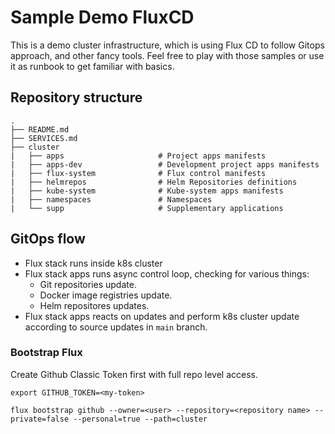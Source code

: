 # Sample Demo FluxCD

This is a demo cluster infrastructure, which is using Flux CD to follow Gitops approach, and other fancy tools. Feel free to play with those samples or use it as runbook to get familiar with basics.

## Repository structure

```
.
├── README.md
├── SERVICES.md
├── cluster
|   ├── apps                     # Project apps manifests
|   ├── apps-dev                 # Development project apps manifests 
|   ├── flux-system              # Flux control manifests
|   ├── helmrepos                # Helm Repositories definitions
|   ├── kube-system              # Kube-system apps manifests
|   ├── namespaces               # Namespaces
|   └── supp                     # Supplementary applications
```


## GitOps flow

- Flux stack runs inside k8s cluster
- Flux stack apps runs async control loop, checking for various things:
  - Git repositories update.
  - Docker image registries update.
  - Helm repositores updates.
- Flux stack apps reacts on updates and perform k8s cluster update according to source updates in `main` branch.

### Bootstrap Flux

Create Github Classic Token first with full repo level access.

```
export GITHUB_TOKEN=<my-token>

flux bootstrap github --owner=<user> --repository=<repository name> --private=false --personal=true --path=cluster
```

